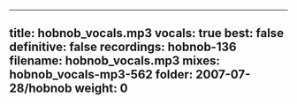 
---
title: hobnob_vocals.mp3
vocals: true
best: false
definitive: false
recordings: hobnob-136
filename: hobnob_vocals.mp3
mixes: hobnob_vocals-mp3-562
folder: 2007-07-28/hobnob
weight: 0
---
